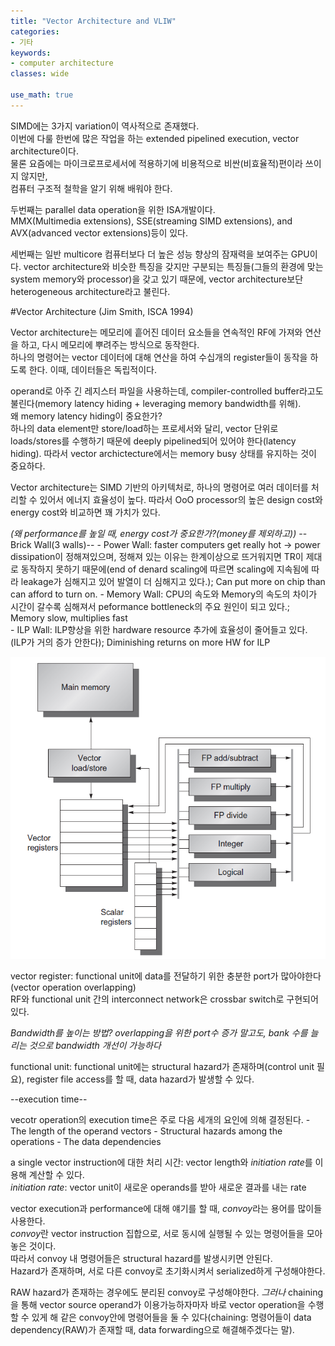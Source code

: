 ```yaml
---
title: "Vector Architecture and VLIW"
categories:
- 기타
keywords:
- computer architecture
classes: wide

use_math: true
---
```


SIMD에는 3가지 variation이 역사적으로 존재했다.  
이번에 다룰 한번에 많은 작업을 하는 extended pipelined execution, vector architecture이다.  
물론 요즘에는 마이크로프로세서에 적용하기에 비용적으로 비싼(비효율적)편이라 쓰이지 않지만,  
컴퓨터 구조적 철학을 알기 위해 배워야 한다.  

두번째는 parallel data operation을 위한 ISA개발이다.  
MMX(Multimedia extensions), SSE(streaming SIMD extensions), and AVX(advanced vector extensions)등이 있다.  

세번째는 일반 multicore 컴퓨터보다 더 높은 성능 향상의 잠재력을 보여주는 GPU이다. 
vector architecture와 비슷한 특징을 갖지만 구분되는 특징들(그들의 환경에 맞는 system memory와 processor)을 갖고 있기 때문에,
vector architecture보단 heterogeneous architecture라고 불린다. 

#Vector Architecture (Jim Smith, ISCA 1994)

Vector architecture는 메모리에 흩어진 데이터 요소들을 연속적인 RF에 가져와 연산을 하고, 다시 메모리에 뿌려주는 방식으로 동작한다.  
하나의 명령어는 vector 데이터에 대해 연산을 하여 수십개의 register들이 동작을 하도록 한다. 이때, 데이터들은 독립적이다.  

operand로 아주 긴 레지스터 파일을 사용하는데, compiler-controlled buffer라고도 불린다(memory latency hiding + leveraging memory bandwidth를 위해).   
왜 memory latency hiding이 중요한가?  
하나의 data element만 store/load하는 프로세서와 달리, vector 단위로 loads/stores를 수행하기 때문에 deeply pipelined되어 있어야 한다(latency hiding). 따라서 vector archictecture에서는 memory busy 상태를 유지하는 것이 중요하다.  

Vector architecture는 SIMD 기반의 아키텍처로, 하나의 명령어로 여러 데이터를 처리할 수 있어서 에너지 효율성이 높다.
따라서 OoO processor의 높은 design cost와 energy cost와 비교하면 꽤 가치가 있다. 

*(왜 performance를 높일 때, energy cost가 중요한가?(money를 제외하고))*
--Brick Wall(3 walls)--
    - Power Wall: faster computers get really hot -> power dissipation이 정해져있으며, 정해져 있는 이유는 한계이상으로 뜨거워지면 TR이 제대로 동작하지 못하기 때문에(end of denard scaling에 따르면 scaling에 지속됨에 따라 leakage가 심해지고 있어 발열이 더 심해지고 있다.); Can put more on chip than can afford to turn on. 
    - Memory Wall: CPU의 속도와 Memory의 속도의 차이가 시간이 갈수록 심해져서 peformance bottleneck의 주요 원인이 되고 있다.; Memory slow, multiplies fast  
    - ILP Wall: ILP향상을 위한 hardware resource 추가에 효율성이 줄어들고 있다. (ILP가 거의 증가 안한다); Diminishing returns on more HW for ILP  


![The basic vector architecture](/assets/images/basic-vector-architecture.png)

vector register: functional unit에 data를 전달하기 위한 충분한 port가 많아야한다(vector operation overlapping)  
RF와  functional unit 간의 interconnect network은 crossbar switch로 구현되어있다. 

*Bandwidth를 높이는 방법? overlapping을 위한 port수 증가 말고도, bank 수를 늘리는 것으로 bandwidth 개선이 가능하다*

functional unit: functional unit에는 structural hazard가 존재하며(control unit 필요), register file access를 할 때, data hazard가 발생할 수 있다. 

--execution time--

vecotr operation의 execution time은 주로 다음 세개의 요인에 의해 결정된다. 
    - The length of the operand vectors
    - Structural hazards among the operations
    - The data dependencies

a single vector instruction에 대한 처리 시간: vector length와 *initiation rate*를 이용해 계산할 수 있다.  
*initiation rate*: vector unit이 새로운 operands를 받아 새로운 결과를 내는 rate

vector execution과 performance에 대해 얘기를 할 때, *convoy*라는 용어를 많이들 사용한다.  
*convoy*란 vector instruction 집합으로, 서로 동시에 실행될 수 있는 명령어들을 모아 놓은 것이다.   
따라서 convoy 내 명령어들은 structural hazard를 발생시키면 안된다.  
Hazard가 존재하며, 서로 다른 convoy로 초기화시켜서 serialized하게 구성해야한다.  

RAW hazard가 존재하는 경우에도 분리된 convoy로 구성해야한다. *그러나* chaining을 통해 vector source operand가 이용가능하자마자 바로 vector operation을 수행할 수 있게 해 같은 convoy안에 명령어들을 둘 수 있다(chaining: 명령어들이 data dependency(RAW)가 존재할 때, data forwarding으로 해결해주겠다는 말).